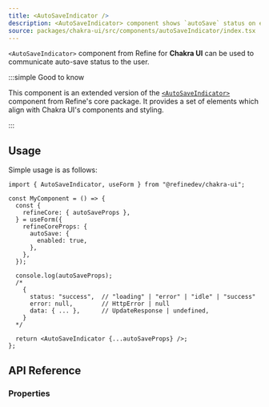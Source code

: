 ```yaml
---
title: <AutoSaveIndicator />
description: <AutoSaveIndicator> component shows `autoSave` status on edit actions.
source: packages/chakra-ui/src/components/autoSaveIndicator/index.tsx
---
```


`<AutoSaveIndicator>` component from Refine for **Chakra UI** can be used to communicate auto-save status to the user.

:::simple Good to know

This component is an extended version of the [`<AutoSaveIndicator>`](/docs/core/components/auto-save-indicator) component from Refine's core package. It provides a set of elements which align with Chakra UI's components and styling.

:::

## Usage

Simple usage is as follows:

```tsx
import { AutoSaveIndicator, useForm } from "@refinedev/chakra-ui";

const MyComponent = () => {
  const {
    refineCore: { autoSaveProps },
  } = useForm({
    refineCoreProps: {
      autoSave: {
        enabled: true,
      },
    },
  });

  console.log(autoSaveProps);
  /*
    {
      status: "success",  // "loading" | "error" | "idle" | "success"
      error: null,        // HttpError | null
      data: { ... },      // UpdateResponse | undefined,
    }
  */

  return <AutoSaveIndicator {...autoSaveProps} />;
};
```

## API Reference

### Properties

<PropsTable module="@refinedev/chakra-ui/AutoSaveIndicator" />
